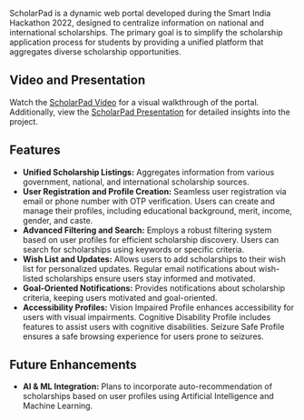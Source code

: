 ScholarPad is a dynamic web portal developed during the Smart India Hackathon 2022, designed to centralize information on national and international scholarships. The primary goal is to simplify the scholarship application process for students by providing a unified platform that aggregates diverse scholarship opportunities.

## Video and Presentation

Watch the [ScholarPad Video]([https://your-video-link](https://drive.google.com/file/d/1NWtbl-evO2rUECcAFR6qaMh5_DXgRufV/view?usp=drive_link)) for a visual walkthrough of the portal. Additionally, view the [ScholarPad Presentation]([https://your-presentation-link](https://drive.google.com/file/d/1e4s92jNOytb2sK03Dd6PJ7MTUF89CFW2/view?usp=sharing)) for detailed insights into the project.
## Features

- **Unified Scholarship Listings:** Aggregates information from various government, national, and international scholarship sources.
- **User Registration and Profile Creation:** Seamless user registration via email or phone number with OTP verification. Users can create and manage their profiles, including educational background, merit, income, gender, and caste.
- **Advanced Filtering and Search:** Employs a robust filtering system based on user profiles for efficient scholarship discovery. Users can search for scholarships using keywords or specific criteria.
- **Wish List and Updates:** Allows users to add scholarships to their wish list for personalized updates. Regular email notifications about wish-listed scholarships ensure users stay informed and motivated.
- **Goal-Oriented Notifications:** Provides notifications about scholarship criteria, keeping users motivated and goal-oriented.
- **Accessibility Profiles:** Vision Impaired Profile enhances accessibility for users with visual impairments. Cognitive Disability Profile includes features to assist users with cognitive disabilities. Seizure Safe Profile ensures a safe browsing experience for users prone to seizures.

## Future Enhancements

- **AI & ML Integration:** Plans to incorporate auto-recommendation of scholarships based on user profiles using Artificial Intelligence and Machine Learning.
